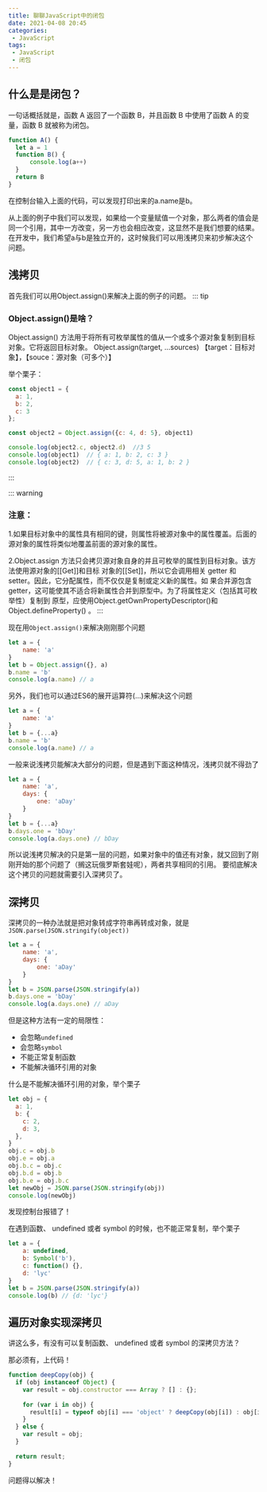 ```yaml
---
title: 聊聊JavaScript中的闭包
date: 2021-04-08 20:45
categories:
 - JavaScript
tags:
 - JavaScript
 - 闭包
---
```


<!-- ::: tip
This is a tip
::: -->

<!-- more -->

## 什么是是闭包？
一句话概括就是，函数 A 返回了一个函数 B，并且函数 B 中使用了函数 A 的变量，函数 B 就被称为闭包。
``` js
function A() {
  let a = 1
  function B() {
      console.log(a++)
  }
  return B
}
```

<!-- ![An image](./1.jpg) -->

在控制台输入上面的代码，可以发现打印出来的a.name是b。

从上面的例子中我们可以发现，如果给一个变量赋值一个对象，那么两者的值会是同一个引用，其中一方改变，另一方也会相应改变，这显然不是我们想要的结果。
在开发中，我们希望a与b是独立开的，这时候我们可以用浅拷贝来初步解决这个问题。

## 浅拷贝
首先我们可以用Object.assign()来解决上面的例子的问题。
::: tip
### Object.assign()是啥？
Object.assign() 方法用于将所有可枚举属性的值从一个或多个源对象复制到目标对象。它将返回目标对象。
Object.assign(target, ...sources)    【target：目标对象】，【souce：源对象（可多个）】

举个栗子：
```js
const object1 = {
  a: 1,
  b: 2,
  c: 3
};

const object2 = Object.assign({c: 4, d: 5}, object1)

console.log(object2.c, object2.d)  //3 5
console.log(object1)  // { a: 1, b: 2, c: 3 }
console.log(object2)  // { c: 3, d: 5, a: 1, b: 2 }
```
:::

::: warning
### 注意：

1.如果目标对象中的属性具有相同的键，则属性将被源对象中的属性覆盖。后面的源对象的属性将类似地覆盖前面的源对象的属性。

2.Object.assign 方法只会拷贝源对象自身的并且可枚举的属性到目标对象。该方法使用源对象的[[Get]]和目标
对象的[[Set]]，所以它会调用相关 getter 和 setter。因此，它分配属性，而不仅仅是复制或定义新的属性。如
果合并源包含getter，这可能使其不适合将新属性合并到原型中。为了将属性定义（包括其可枚举性）复制到
原型，应使用Object.getOwnPropertyDescriptor()和Object.defineProperty() 。
:::

现在用```Object.assign()```来解决刚刚那个问题
```js
let a = {
    name: 'a'
}
let b = Object.assign({}, a)
b.name = 'b'
console.log(a.name) // a
```
另外，我们也可以通过ES6的展开运算符(...)来解决这个问题
```js
let a = {
    name: 'a'
}
let b = {...a}
b.name = 'b'
console.log(a.name) // a
```
一般来说浅拷贝能解决大部分的问题，但是遇到下面这种情况，浅拷贝就不得劲了
```js
let a = {
    name: 'a',
    days: {
        one: 'aDay'
    }
}
let b = {...a}
b.days.one = 'bDay'
console.log(a.days.one) // bDay
```
所以说浅拷贝解决的只是第一层的问题，如果对象中的值还有对象，就又回到了刚刚开始的那个问题了（搁这玩俄罗斯套娃呢），两者共享相同的引用。
要彻底解决这个拷贝的问题就需要引入深拷贝了。

## 深拷贝
深拷贝的一种办法就是把对象转成字符串再转成对象，就是``` JSON.parse(JSON.stringify(object)) ```
```js
let a = {
    name: 'a',
    days: {
        one: 'aDay'
    }
}
let b = JSON.parse(JSON.stringify(a))
b.days.one = 'bDay'
console.log(a.days.one) // aDay
```
但是这种方法有一定的局限性：
* 会忽略```undefined```
* 会忽略```symbol```
* 不能正常复制函数
* 不能解决循环引用的对象

什么是不能解决循环引用的对象，举个栗子
```js
let obj = {
  a: 1,
  b: {
    c: 2,
    d: 3,
  },
}
obj.c = obj.b
obj.e = obj.a
obj.b.c = obj.c
obj.b.d = obj.b
obj.b.e = obj.b.c
let newObj = JSON.parse(JSON.stringify(obj))
console.log(newObj)
```
发现控制台报错了！

<!-- ![An image](./2.jpg) -->

在遇到函数、 undefined 或者 symbol 的时候，也不能正常复制，举个栗子

```js
let a = {
    a: undefined,
    b: Symbol('b'),
    c: function() {},
    d: 'lyc'
}
let b = JSON.parse(JSON.stringify(a))
console.log(b) // {d: 'lyc'}
```

## 遍历对象实现深拷贝
讲这么多，有没有可以复制函数、 undefined 或者 symbol 的深拷贝方法？

那必须有，上代码！

```js
function deepCopy(obj) {
  if (obj instanceof Object) {
    var result = obj.constructor === Array ? [] : {};
    
    for (var i in obj) {
      result[i] = typeof obj[i] === 'object' ? deepCopy(obj[i]) : obj[i];
    }
  } else {
    var result = obj;
  }
  
  return result;
}
```
<!-- ![An image](./3.jpg) -->

问题得以解决！
